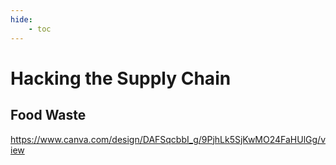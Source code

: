 ```yaml
---
hide:
    - toc
---
```


# Hacking the Supply Chain 

## Food Waste 

https://www.canva.com/design/DAFSqcbbI_g/9PjhLk5SjKwMO24FaHUlGg/view




